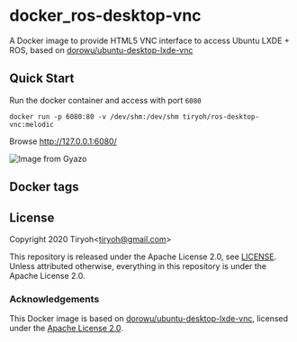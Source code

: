 # docker_ros-desktop-vnc

A Docker image to provide HTML5 VNC interface to access Ubuntu LXDE + ROS, based on [dorowu/ubuntu-desktop-lxde-vnc](https://github.com/fcwu/docker-ubuntu-vnc-desktop)


## Quick Start

Run the docker container and access with port `6080`

```
docker run -p 6080:80 -v /dev/shm:/dev/shm tiryoh/ros-desktop-vnc:melodic
```

Browse http://127.0.0.1:6080/

![Image from Gyazo](https://i.gyazo.com/ab43ab3f6dc10b5186416499e49d0bbe.jpg)

## Docker tags


## License

Copyright 2020 Tiryoh\<tiryoh@gmail.com\>

This repository is released under the Apache License 2.0, see [LICENSE](./LICENSE).  
Unless attributed otherwise, everything in this repository is under the Apache License 2.0.

### Acknowledgements

This Docker image is based on [dorowu/ubuntu-desktop-lxde-vnc](https://github.com/fcwu/docker-ubuntu-vnc-desktop), licensed under the [Apache License 2.0](https://github.com/fcwu/docker-ubuntu-vnc-desktop/blob/60f9ae18e71e9fabbfb23f67b212e64ab72c206e/LICENSE).
